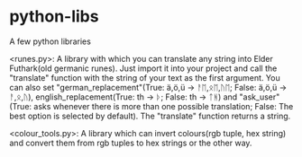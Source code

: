# python-libs
A few python libraries

<runes.py>:
	A library with which you can translate any string into Elder Futhark(old germanic runes).
	Just import it into your project and call the "translate" function with the string of your
	text as the first argument.
	You can also set "german_replacement"(True: ä,ö,ü -> ᚨᛖ,ᛟᛖ,ᚢᛖ; False: ä,ö,ü -> ᚨ,ᛟ,ᚢ),
	english_replacement(True: th -> ᚦ; False: th -> ᛏᚻ)
	 and "ask_user" (True: asks whenever there is more than one possible translation; False: The best option is selected by default).
	The "translate" function returns a string.

<colour_tools.py>:
	A library which can invert colours(rgb tuple, hex string) and convert them from rgb tuples to
	hex strings or the other way.

